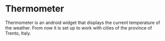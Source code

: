 Thermometer
==================

Thermometer is an android widget that displays the current temperature of the weather. From now it is set up to work with cities of the province of Trento, Italy.

